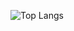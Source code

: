 ![Top Langs](https://github-readme-stats.vercel.app/api/top-langs/?username=bm777&theme=buefy&layout=compact)
